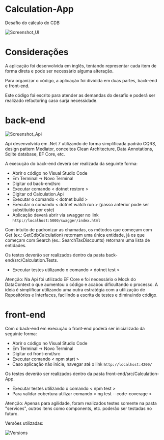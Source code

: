 # Calculation-App
Desafio do cálculo do CDB

![Screenshot_UI](https://user-images.githubusercontent.com/34080267/218915443-bfe89618-ae88-4bce-8958-2bcf269d8eed.png)

# Considerações
A aplicação foi desenvolvida em inglês, tentando representar cada item de forma direta e pode ser necessário alguma alteração.

Para organizar o código, a aplicação foi dividida em duas partes, back-end e front-end.

Este código foi escrito para atender as demandas do desafio e poderá ser realizado refactoring caso surja necessidade. 

# back-end

![Screenshot_Api](https://user-images.githubusercontent.com/34080267/218915716-6950f798-4706-4015-8a9c-5c23d3a19fff.png)

Api desenvolvida em .Net 7 utilizando de forma simplificada padrão CQRS, design pattern Mediator, conceitos Clean Architecture, Data Annotations, Sqlite database, EF Core, etc.

A execução do back-end deverá ser realizada da seguinte forma:

- Abrir o código no Visual Studio Code
- Em Terminal -> Novo Terminal 
- Digitar cd back-end/src
- Executar comando < dotnet restore >
- Digitar cd Calculation.Api
- Executar o comando < dotnet build >
- Executar o comando < dotnet watch run > (passo anterior pode ser substituído por este)
- Aplicação deverá abrir via swagger no link `http://localhost:5000/swagger/index.html`

Com intuito de padronizar as chamadas, os métodos que começam com Get (ex.: GetCdbCalculation) retornam uma única entidade, já os que começam com Search (ex.: SearchTaxDiscounts) retornam uma lista de entidades.

Os testes deverão ser realizados dentro da pasta back-end/src/Calculation.Tests.
- Executar testes utilizando o comando < dotnet test >

Atenção: Na Api foi utilizado EF Core e foi necessário o Mock do DataContext o que aumentou o código e acabou dificultando o processo.
A ideia é simplificar utilizando uma outra estratégia com a utilização de Repositórios e Interfaces, facilindo a escrita de testes e diminuindo código.

# front-end
Com o back-end em execução o front-end poderá ser inicializado da seguinte forma:

- Abrir o código no Visual Studio Code
- Em Terminal -> Novo Terminal 
- Digitar cd front-end/src
- Executar comando < npm start >
- Caso aplicação não inicie, navegar até o link `http://localhost:4200/`

Os testes deverão ser realizados dentro da pasta front-end/src/Calculation-App.
- Executar testes utilizando o comando < npm test >
- Para validar cobertura utilizar comando < ng test --code-coverage >

Atenção: Apenas para agilidade, foram realizados testes somente na pasta "services", outros itens como components, etc. poderão ser testadas no futuro.

Versões utilizadas:

![Versions](https://user-images.githubusercontent.com/34080267/219413512-d6fab2c1-93ca-4fdc-91d0-b8fa42b9821b.png)
